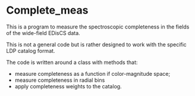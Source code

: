 # Complete_meas
This is a program to measure the spectroscopic completeness in the fields of the wide-field EDisCS data. 

This is not a general code but is rather designed to work with the specific LDP catalog format.

The code is written around a class with methods that:
* measure completeness as a function if color-magnitude space;
* measure completeness in radial bins
* apply completeness weights to the catalog.

